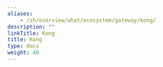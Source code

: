 ```yaml
---
aliases:
    - /zh/overview/what/ecosystem/gateway/kong/
description: ""
linkTitle: Kong
title: Kong
type: docs
weight: 40
---
```

